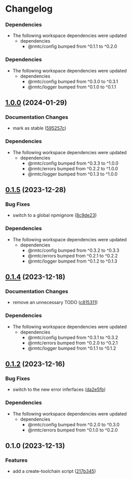 # Changelog

### Dependencies

* The following workspace dependencies were updated
  * dependencies
    * @rmtc/config bumped from ^0.1.1 to ^0.2.0

### Dependencies

* The following workspace dependencies were updated
  * dependencies
    * @rmtc/config bumped from ^0.3.0 to ^0.3.1
    * @rmtc/logger bumped from ^0.1.0 to ^0.1.1

## [1.0.0](https://github.com/rowanmanning/toolchain/compare/create-toolchain-v0.1.5...create-toolchain-v1.0.0) (2024-01-29)


### Documentation Changes

* mark as stable ([595257c](https://github.com/rowanmanning/toolchain/commit/595257cdb79b451a728a60d67063279f4b7b9105))


### Dependencies

* The following workspace dependencies were updated
  * dependencies
    * @rmtc/config bumped from ^0.3.3 to ^1.0.0
    * @rmtc/errors bumped from ^0.2.2 to ^1.0.0
    * @rmtc/logger bumped from ^0.1.3 to ^1.0.0

## [0.1.5](https://github.com/rowanmanning/toolchain/compare/create-toolchain-v0.1.4...create-toolchain-v0.1.5) (2023-12-28)


### Bug Fixes

* switch to a global npmignore ([8c9de23](https://github.com/rowanmanning/toolchain/commit/8c9de2325e0783d1471cbd0f17a684d5eb301246))


### Dependencies

* The following workspace dependencies were updated
  * dependencies
    * @rmtc/config bumped from ^0.3.2 to ^0.3.3
    * @rmtc/errors bumped from ^0.2.1 to ^0.2.2
    * @rmtc/logger bumped from ^0.1.2 to ^0.1.3

## [0.1.4](https://github.com/rowanmanning/toolchain/compare/create-toolchain-v0.1.3...create-toolchain-v0.1.4) (2023-12-18)


### Documentation Changes

* remove an unnecessary TODO ([c815311](https://github.com/rowanmanning/toolchain/commit/c815311b635e73450316791ce9b9c66f4521bdf0))


### Dependencies

* The following workspace dependencies were updated
  * dependencies
    * @rmtc/config bumped from ^0.3.1 to ^0.3.2
    * @rmtc/errors bumped from ^0.2.0 to ^0.2.1
    * @rmtc/logger bumped from ^0.1.1 to ^0.1.2

## [0.1.2](https://github.com/rowanmanning/toolchain/compare/create-toolchain-v0.1.1...create-toolchain-v0.1.2) (2023-12-16)


### Bug Fixes

* switch to the new error inferfaces ([da2e5fb](https://github.com/rowanmanning/toolchain/commit/da2e5fb17ba0b45d990d6eecbc2e63540aa2aa20))


### Dependencies

* The following workspace dependencies were updated
  * dependencies
    * @rmtc/config bumped from ^0.2.0 to ^0.3.0
    * @rmtc/errors bumped from ^0.1.0 to ^0.2.0

## 0.1.0 (2023-12-13)


### Features

* add a create-toolchain script ([217b345](https://github.com/rowanmanning/toolchain/commit/217b34591bdf3f6e267a57c59a741cca1ed85f04))
